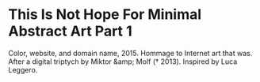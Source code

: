 # This Is Not Hope For Minimal Abstract Art Part 1

Color, website, and domain name, 2015. Hommage to Internet art that was. After a digital triptych by Miktor &amp;amp; Molf († 2013). Inspired by Luca Leggero.
